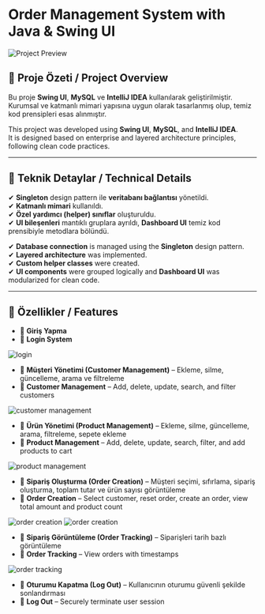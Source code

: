 # Order Management System with Java & Swing UI

![Project Preview](images/dashboard_customers.JPG)

## 📌 Proje Özeti / Project Overview
Bu proje **Swing UI**, **MySQL** ve **IntelliJ IDEA** kullanılarak geliştirilmiştir.  
Kurumsal ve katmanlı mimari yapısına uygun olarak tasarlanmış olup, temiz kod prensipleri esas alınmıştır.

This project was developed using **Swing UI**, **MySQL**, and **IntelliJ IDEA**.  
It is designed based on enterprise and layered architecture principles, following clean code practices.

---

## 🚀 Teknik Detaylar / Technical Details

✔ **Singleton** design pattern ile **veritabanı bağlantısı** yönetildi.  
✔ **Katmanlı mimari** kullanıldı.  
✔ **Özel yardımcı (helper) sınıflar** oluşturuldu.  
✔ **UI bileşenleri** mantıklı gruplara ayrıldı, **Dashboard UI** temiz kod prensibiyle metodlara bölündü.

✔ **Database connection** is managed using the **Singleton** design pattern.  
✔ **Layered architecture** was implemented.  
✔ **Custom helper classes** were created.  
✔ **UI components** were grouped logically and **Dashboard UI** was modularized for clean code.

---

## 🎯 Özellikler / Features

- 🔹 **Giriş Yapma**
- 🔹 **Login System**

![login](images/login.JPG)

- 🔹 **Müşteri Yönetimi (Customer Management)** – Ekleme, silme, güncelleme, arama ve filtreleme
- 🔹 **Customer Management** – Add, delete, update, search, and filter customers

![customer management](images/dashboard_customers.JPG)

- 🔹 **Ürün Yönetimi (Product Management)** – Ekleme, silme, güncelleme, arama, filtreleme, sepete ekleme
- 🔹 **Product Management** – Add, delete, update, search, filter, and add products to cart

![product management](images/dashboard_products.JPG)

- 🔹 **Sipariş Oluşturma (Order Creation)** – Müşteri seçimi, sıfırlama, sipariş oluşturma, toplam tutar ve ürün sayısı görüntüleme
- 🔹 **Order Creation** – Select customer, reset order, create an order, view total amount and product count

![order creation](images/dashboard_order.JPG)
![order creation](images/dashboard_order_.JPG)

- 🔹 **Sipariş Görüntüleme (Order Tracking)** – Siparişleri tarih bazlı görüntüleme
- 🔹 **Order Tracking** – View orders with timestamps 

![order tracking](images/dashboard_orders.JPG)

- 🔹 **Oturumu Kapatma (Log Out)** – Kullanıcının oturumu güvenli şekilde sonlandırması
- 🔹 **Log Out** – Securely terminate user session
